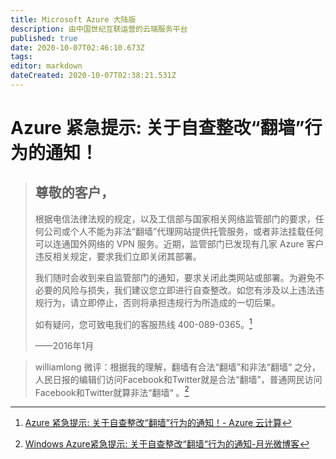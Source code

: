 ```yaml
---
title: Microsoft Azure 大陆版
description: 由中国世纪互联运营的云端服务平台
published: true
date: 2020-10-07T02:46:10.673Z
tags: 
editor: markdown
dateCreated: 2020-10-07T02:38:21.531Z
---
```


# Azure 紧急提示: 关于自查整改“翻墙”行为的通知！

> ## 尊敬的客户，
> 根据电信法律法规的规定，以及工信部与国家相关网络监管部门的要求，任何公司或个人不能为非法“翻墙”代理网站提供托管服务，或者非法挂载任何可以连通国外网络的 VPN 服务。近期，监管部门已发现有几家 Azure 客户违反相关规定，要求我们立即关闭其部署。
>
> 我们随时会收到来自监管部门的通知，要求关闭此类网站或部署。为避免不必要的风险与损失，我们建议您立即进行自查整改。如您有涉及以上违法违规行为，请立即停止，否则将承担违规行为所造成的一切后果。
>
> 如有疑问，您可致电我们的客服热线 400-089-0365。[^announcement]
>
> ——2016年1月

[^announcement]: [Azure 紧急提示: 关于自查整改“翻墙”行为的通知！- Azure 云计算](https://web.archive.org/web/20200426180402/https://www.azure.cn/support/announcement/rectification-announcement/index.html#close)

> williamlong 微评：根据我的理解，翻墙有合法“翻墙”和非法“翻墙“ 之分，人民日报的编辑们访问Facebook和Twitter就是合法“翻墙”，普通网民访问Facebook和Twitter就算非法“翻墙“ 。[^2490]

[^2490]: [Windows Azure紧急提示: 关于自查整改“翻墙“行为的通知-月光微博客](https://web.archive.org/web/20160415062049/http://www.williamlong.info/blog/archives/2490.html)